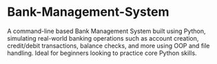 # Bank-Management-System
A command-line based Bank Management System built using Python, simulating real-world banking operations such as account creation, credit/debit transactions, balance checks, and more using OOP and file handling. Ideal for beginners looking to practice core Python skills.
